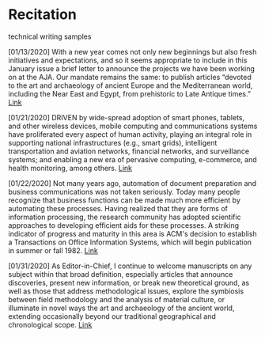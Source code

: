 # Recitation
technical writing samples

[01/13/2020] With a new year comes not only new beginnings but also fresh initiatives and expectations, and so it seems appropriate to include in this January issue a brief letter to announce the projects we have been working on at the AJA. Our mandate remains the same: to publish articles “devoted to the art and archaeology of ancient Europe and the Mediterranean world, including the Near East and Egypt, from prehistoric to Late Antique times.” [Link](https://www.ajaonline.org/editorial/174)

[01/21/2020] DRIVEN by wide-spread adoption of smart phones, tablets, and other wireless devices, mobile computing and communications systems have proliferated every aspect of human activity, playing an integral role in supporting national infrastructures  (e.g.,  smart  grids),  intelligent  transportation  and  aviation  networks,  financial  networks,  and  surveillance systems; and enabling a new era of pervasive computing, e-commerce, and health monitoring, among others. [Link](https://ieeexplore.ieee.org/stamp/stamp.jsp?arnumber=7891655)

[01/22/2020] Not many years ago, automation of document preparation and business communications was not taken seriously. Today many people recognize that business functions can be made much more efficient by automating these processes. Having realized that they are forms of information processing, the research community has adopted scientific approaches to developing efficient aids for these processes. A striking indicator of progress and maturity in this 
area is ACM's decision to establish a Transactions on Office Information Systems, which will begin publication in summer or fall 1982.
[Link](https://dl.acm.org/doi/pdf/10.1145/358453.358454)

[01/31/2020] As Editor-in-Chief, I continue to welcome manuscripts on any subject within that broad definition, especially articles that announce discoveries, present new information, or break new theoretical ground, as well as those that address methodological issues, explore the symbiosis between field methodology and the analysis of material culture, or illuminate in novel ways the art and archaeology of the ancient world, extending occasionally beyond our traditional geographical and chronological scope. [Link](https://www.ajaonline.org/editorial/174)
